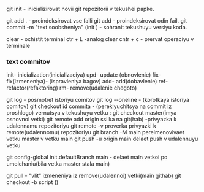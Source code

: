 git init - inicializirovat novii git repozitorii v tekushei papke.

git add . - proindeksirovat vse faili
git add <imya faila> - proindeksirovat odin fail.
git commit -m "text soobsheniya" (init ) - sohranit tekushuyu versiyu koda.

clear - ochistit terminal
ctr + L -analog clear
 cntr + c - prervat operaciyu v terminale

 ### text commitov
 init- inicialization(inicializaciya)
 upd- update (obnovlenie)
 fix- fix(izmeneniya)- (ispravleniya bagov)
 add- add(dobavlenie)
 ref- refactor(refaktoring)
 rm- remove(udalenie chegoto)

 git log - posmotret istoriyu comitov
 git log --oneline - (korotkaya istoriya comitov)
 git checkout id commita - (pereklyuchitsya na commit iz proshlogo)
vernutsya v tekushuyu vetku : git checkout master(imya osnovnoi vetki)
git remote add origin ssilka na git(hab) -privyazka k udalennamu repozitoriyu
git remote -v proverka privyazki k remote(udalennomu) repozitoriyu
git branch -M main pereimenovivaet vetku master v vetku main
git push -u origin main delaet push v udalennuyu vetku

git config-global init.defaultBranch main - 
delaet main vetkoi po umolchaniu(bila vetka master stala main)

git pull - "vlit" izmeneniya iz remove(udalennoi) vetki(main githab)
git checkout -b script  ()